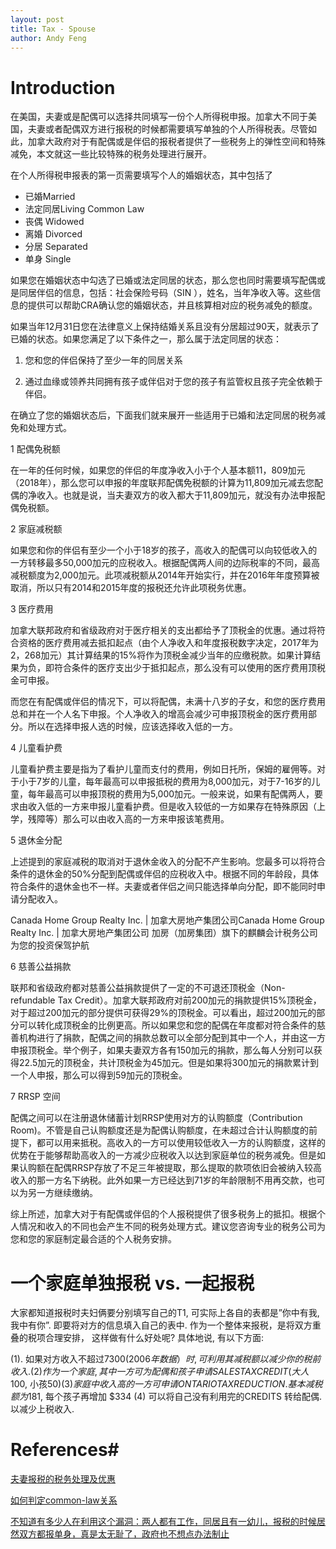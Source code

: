 ```yaml
---
layout: post
title: Tax - Spouse
author: Andy Feng
---
```


# Introduction
在美国，夫妻或是配偶可以选择共同填写一份个人所得税申报。加拿大不同于美国，夫妻或者配偶双方进行报税的时候都需要填写单独的个人所得税表。尽管如此，加拿大政府对于有配偶或是伴侣的报税者提供了一些税务上的弹性空间和特殊减免，本文就这一些比较特殊的税务处理进行展开。

在个人所得税申报表的第一页需要填写个人的婚姻状态，其中包括了

- 已婚Married
- 法定同居Living Common Law
- 丧偶 Widowed
- 离婚 Divorced
- 分居 Separated
- 单身 Single

如果您在婚姻状态中勾选了已婚或法定同居的状态，那么您也同时需要填写配偶或是同居伴侣的信息，包括：社会保险号码（SIN ），姓名，当年净收入等。这些信息的提供可以帮助CRA确认您的婚姻状态，并且核算相对应的税务减免的额度。

如果当年12月31日您在法律意义上保持结婚关系且没有分居超过90天，就表示了已婚的状态。如果您满足了以下条件之一，那么属于法定同居的状态：

1. 您和您的伴侣保持了至少一年的同居关系

2. 通过血缘或领养共同拥有孩子或伴侣对于您的孩子有监管权且孩子完全依赖于伴侣。

在确立了您的婚姻状态后，下面我们就来展开一些适用于已婚和法定同居的税务减免和处理方式。


1 配偶免税额

在一年的任何时候，如果您的伴侣的年度净收入小于个人基本额11，809加元（2018年），那么您可以申报的年度联邦配偶免税额的计算为11,809加元减去您配偶的净收入。也就是说，当夫妻双方的收入都大于11,809加元，就没有办法申报配偶免税额。


2 家庭减税额

如果您和你的伴侣有至少一个小于18岁的孩子，高收入的配偶可以向较低收入的一方转移最多50,000加元的应税收入。根据配偶两人间的边际税率的不同，最高减税额度为2,000加元。此项减税额从2014年开始实行，并在2016年年度预算被取消，所以只有2014和2015年度的报税还允许此项税务优惠。


3 医疗费用

加拿大联邦政府和省级政府对于医疗相关的支出都给予了顶税金的优惠。通过将符合资格的医疗费用减去抵扣起点（由个人净收入和年度报税数字决定，2017年为2，268加元）其计算结果的15%将作为顶税金减少当年的应缴税款。如果计算结果为负，即符合条件的医疗支出少于抵扣起点，那么没有可以使用的医疗费用顶税金可申报。

而您在有配偶或伴侣的情况下，可以将配偶，未满十八岁的子女，和您的医疗费用总和并在一个人名下申报。个人净收入的增高会减少可申报顶税金的医疗费用部分。所以在选择申报人选的时候，应该选择收入低的一方。


4 儿童看护费

儿童看护费主要是指为了看护儿童而支付的费用，例如日托所，保姆的雇佣等。对于小于7岁的儿童，每年最高可以申报抵税的费用为8,000加元，对于7-16岁的儿童，每年最高可以申报顶税的费用为5,000加元。一般来说，如果有配偶两人，要求由收入低的一方来申报儿童看护费。但是收入较低的一方如果存在特殊原因（上学，残障等）那么可以由收入高的一方来申报该笔费用。


5 退休金分配

上述提到的家庭减税的取消对于退休金收入的分配不产生影响。您最多可以将符合条件的退休金的50%分配到配偶或伴侣的应税收入中。根据不同的年龄段，具体符合条件的退休金也不一样。夫妻或者伴侣之间只能选择单向分配，即不能同时申请分配收入。

Canada Home Group Realty Inc. | 加拿大房地产集团公司Canada Home Group Realty Inc. | 加拿大房地产集团公司
加房（加房集团）旗下的麒麟会计税务公司为您的投资保驾护航


6 慈善公益捐款

联邦和省级政府都对慈善公益捐款提供了一定的不可退还顶税金（Non-refundable Tax Credit）。加拿大联邦政府对前200加元的捐款提供15%顶税金，对于超过200加元的部分提供可获得29%的顶税金。可以看出，超过200加元的部分可以转化成顶税金的比例更高。所以如果您和您的配偶在年度都对符合条件的慈善机构进行了捐款，配偶之间的捐款总数可以全部分配到其中一个人，并由这一方申报顶税金。举个例子，如果夫妻双方各有150加元的捐款，那么每人分别可以获得22.5加元的顶税金，共计顶税金为45加元。但是如果将300加元的捐款累计到一个人申报，那么可以得到59加元的顶税金。

7 RRSP 空间

配偶之间可以在注册退休储蓄计划RRSP使用对方的认购额度（Contribution Room)。不管是自己认购额度还是为配偶认购额度，在未超过合计认购额度的前提下，都可以用来抵税。高收入的一方可以使用较低收入一方的认购额度，这样的优势在于能够帮助高收入的一方减少应税收入以达到家庭单位的税务减免。但是如果认购额在配偶RRSP存放了不足三年被提取，那么提取的款项依旧会被纳入较高收入的那一方名下纳税。此外如果一方已经达到71岁的年龄限制不用再交款，也可以为另一方继续缴纳。

综上所述，加拿大对于有配偶或伴侣的个人报税提供了很多税务上的抵扣。根据个人情况和收入的不同也会产生不同的税务处理方式。建议您咨询专业的税务公司为您和您的家庭制定最合适的个人税务安排。

# 一个家庭单独报税 vs. 一起报税
大家都知道报税时夫妇俩要分别填写自己的T1, 可实际上各自的表都是”你中有我, 我中有你”. 即要将对方的信息填入自己的表中. 作为一个整体来报税，是将双方重叠的税项合理安排， 这样做有什么好处呢? 具体地说, 有以下方面:

(1). 如果对方收入不超过$7300(2006年数据）时, 可利用其减税额以减少你的税前收入.
(2) 作为一个家庭, 其中一方可为配偶和孩子申请SALES TAX CREDIT ( 大人$100, 小孩$50)
(3) 家庭中收入高的一方可申请ONTARIO TAX REDUCTION. 基本减税额为$181, 每个孩子再增加 $334
(4) 可以将自己没有利用完的CREDITS 转给配偶. 以减少上税收入.

# References#
[夫妻报税的税务处理及优惠](https://www.kylinaccountingtax.com/post/%E5%A4%AB%E5%A6%BB%E6%8A%A5%E7%A8%8E%E7%9A%84%E7%A8%8E%E5%8A%A1%E5%A4%84%E7%90%86%E5%8F%8A%E4%BC%98%E6%83%A0)

[如何判定common-law关系](https://www.nirvanavisa.com/single-post/Assessing-Common-Law-Partnerships)

[不知道有多少人在利用这个漏洞：两人都有工作，同居且有一幼儿，报税的时候居然双方都报单身，真是太无耻了，政府也不想点办法制止](https://www.rolia.net/f/topic.php?v=p&f=0&t=673969)
